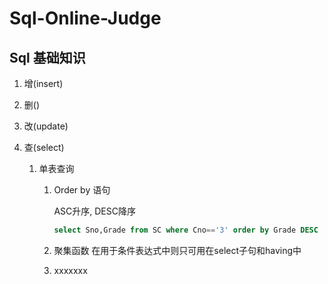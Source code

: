 # Sql-Online-Judge

## Sql 基础知识

1. 增(insert)

2. 删()

3. 改(update)

4. 查(select)

    1. 单表查询

        1. Order by 语句

            ASC升序, DESC降序

            ```sql
            select Sno,Grade from SC where Cno=='3' order by Grade DESC
            ```

        2. 聚集函数
            在用于条件表达式中则只可用在select子句和having中

        3. xxxxxxx


